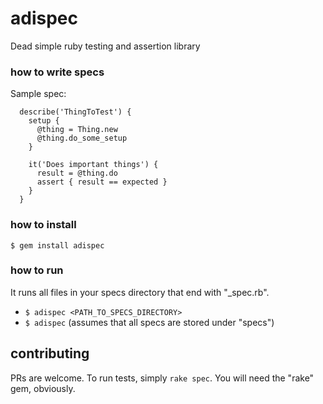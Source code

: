 # adispec

Dead simple ruby testing and assertion library

### how to write specs

Sample spec:
```
  describe('ThingToTest') {
    setup {
      @thing = Thing.new
      @thing.do_some_setup
    }

    it('Does important things') {
      result = @thing.do
      assert { result == expected }
    }
  }
```

### how to install

`$ gem install adispec`

### how to run

It runs all files in your specs directory that end with "\_spec.rb".

* `$ adispec <PATH_TO_SPECS_DIRECTORY>`
* `$ adispec` (assumes that all specs are stored under "specs")

## contributing

PRs are welcome. To run tests, simply `rake spec`. You will need the "rake" gem,
obviously.
